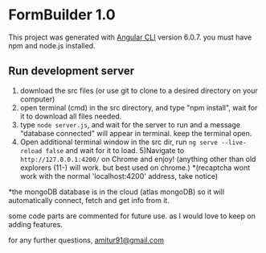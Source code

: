 # FormBuilder 1.0 

This project was generated with [Angular CLI](https://github.com/angular/angular-cli) version 6.0.7.
you must have npm and node.js installed.

## Run development server
1) download the src files (or use git to clone to a desired directory on your computer)
2) open terminal (cmd) in the src directory, and type "npm install", wait for it to download all files needed.
3) type `node server.js`, and wait for the server to run and a message "database connected" will appear in terminal. keep the terminal open.
4) Open additional terminal window in the src dir, run `ng serve --live-reload false` and wait for it to load.
5)Navigate to `http://127.0.0.1:4200/` on Chrome and enjoy! (anything other than old explorers (11-) will work. but best used on chrome.)
*(recaptcha wont work with the normal 'localhost:4200' address, take notice)

*the mongoDB database is in the cloud (atlas mongoDB) so it will automatically connect, fetch and get info from it. 

some code parts are commented for future use. as I would love to keep on adding features.

for any further questions,
amitur91@gmail.com
